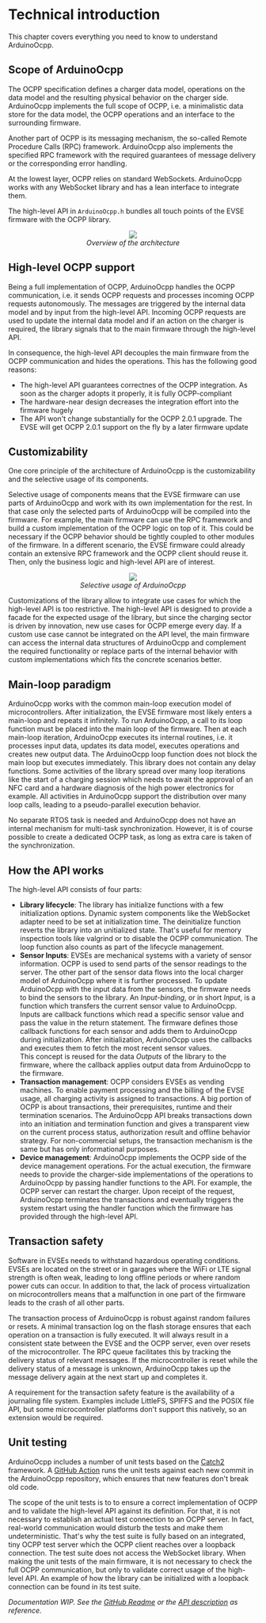 # Technical introduction

This chapter covers everything you need to know to understand ArduinoOcpp.

## Scope of ArduinoOcpp

The OCPP specification defines a charger data model, operations on the data model and the resulting physical behavior on the charger side. ArduinoOcpp implements the full scope of OCPP, i.e. a minimalistic data store for the data model, the OCPP operations and an interface to the surrounding firmware.

Another part of OCPP is its messaging mechanism, the so-called Remote Procedure Calls (RPC) framework. ArduinoOcpp also implements the specified RPC framework with the required guarantees of message delivery or the corresponding error handling.

At the lowest layer, OCPP relies on standard WebSockets. ArduinoOcpp works with any WebSocket library and has a lean interface to integrate them.

The high-level API in `ArduinoOcpp.h` bundles all touch points of the EVSE firmware with the OCPP library.

<p style="text-align:center">
    <img src="../img/components_overview.svg">
    <br />
    <em>Overview of the architecture</em>
</p>

## High-level OCPP support

Being a full implementation of OCPP, ArduinoOcpp handles the OCPP communication, i.e. it sends OCPP requests and processes incoming OCPP requests autonomously. The messages are triggered by the internal data model and by input from the high-level API. Incoming OCPP requests are used to update the internal data model and if an action on the charger is required, the library signals that to the main firmware through the high-level API.

In consequence, the high-level API decouples the main firmware from the OCPP communication and hides the operations. This has the following good reasons:

- The high-level API guarantees correctnes of the OCPP integration. As soon as the charger adopts it properly, it is fully OCPP-compliant
- The hardware-near design decreases the integration effort into the firmware hugely
- The API won't change substantially for the OCPP 2.0.1 upgrade. The EVSE will get OCPP 2.0.1 support on the fly by a later firmware update

## Customizability

One core principle of the architecture of ArduinoOcpp is the customizability and the selective usage of its components.

Selective usage of components means that the EVSE firmware can use parts of ArduinoOcpp and work with its own implementation for the rest. In that case only the selected parts of ArduinoOcpp will be compiled into the firmware. For example, the main firmware can use the RPC framework and build a custom implementation of the OCPP logic on top of it. This could be necessary if the OCPP behavior should be tightly coupled to other modules of the firmware. In a different scenario, the EVSE firmware could already contain an extensive RPC framework and the OCPP client should reuse it. Then, only the business logic and high-level API are of interest.

<p style="text-align:center">
    <img src="../img/components_selective.svg">
    <br />
    <em>Selective usage of ArduinoOcpp</em>
</p>

Customizations of the library allow to integrate use cases for which the high-level API is too restrictive. The high-level API is designed to provide a facade for the expected usage of the library, but since the charging sector is driven by innovation, new use cases for OCPP emerge every day. If a custom use case cannot be integrated on the API level, the main firmware can access the internal data structures of ArduinoOcpp and complement the required functionality or replace parts of the internal behavior with custom implementations which fits the concrete scenarios better.

## Main-loop paradigm

ArduinoOcpp works with the common main-loop execution model of microcontrollers. After initialization, the EVSE firmware most likely enters a main-loop and repeats it infinitely. To run ArduinoOcpp, a call to its loop function must be placed into the main loop of the firmware. Then at each main-loop iteration, ArduinoOcpp executes its internal routines, i.e. it processes input data, updates its data model, executes operations and creates new output data. The ArduinoOcpp loop function does not block the main loop but executes immediately. This library does not contain any delay functions. Some activities of the library spread over many loop iterations like the start of a charging session which needs to await the approval of an NFC card and a hardware diagnosis of the high power electronics for example. All activities in ArduinoOcpp support the distribution over many loop calls, leading to a pseudo-parallel execution behavior.

No separate RTOS task is needed and ArduinoOcpp does not have an internal mechanism for multi-task synchronization. However, it is of course possible to create a dedicated OCPP task, as long as extra care is taken of the synchronization.

## How the API works

The high-level API consists of four parts:

- **Library lifecycle**: The library has initialize functions with a few initialization options. Dynamic system components like the WebSocket adapter need to be set at initialization time. The deinitialize function reverts the library into an unitialized state. That's useful for memory inspection tools like valgrind or to disable the OCPP communication. The loop function also counts as part of the lifecycle management.
- **Sensor Inputs**: EVSEs are mechanical systems with a variety of sensor information. OCPP is used to send parts of the sensor readings to the server. The other part of the sensor data flows into the local charger model of ArduinoOcpp where it is further processed. To update ArduinoOcpp with the input data from the sensors, the firmware needs to bind the sensors to the library. An *Input-binding*, or in short *Input*, is a function which transfers the current sensor value to ArduinoOcpp. Inputs are callback functions which read a specific sensor value and pass the value in the return statement. The firmware defines those callback functions for each sensor and adds them to ArduinoOcpp during initialization. After initialization, ArduinoOcpp uses the callbacks and executes them to fetch the most recent sensor values. <br/>
This concept is reused for the data *Outputs* of the library to the firmware, where the callback applies output data from ArduinoOcpp to the firmware.
- **Transaction management**: OCPP considers EVSEs as vending machines. To enable payment processing and the billing of the EVSE usage, all charging activity is assigned to transactions. A big portion of OCPP is about transactions, their prerequisites, runtime and their termination scenarios. The ArduinoOcpp API breaks transactions down into an initiation and termination function and gives a transparent view on the current process status, authorization result and offline behavior strategy. For non-commercial setups, the transaction mechanism is the same but has only informational purposes.
- **Device management**: ArduinoOcpp implements the OCPP side of the device management operations. For the actual execution, the firmware needs to provide the charger-side implementations of the operations to ArduinoOcpp by passing handler functions to the API. For example, the OCPP server can restart the charger. Upon receipt of the request, ArduinoOcpp terminates the transactions and eventually triggers the system restart using the handler function which the firmware has provided through the high-level API.

## Transaction safety

Software in EVSEs needs to withstand hazardous operating conditions. EVSEs are located on the street or in garages where the WiFi or LTE signal strength is often weak, leading to long offline periods or where random power cuts can occur. In addition to that, the lack of process virtualization on microcontrollers means that a malfunction in one part of the firmware leads to the crash of all other parts.

The transaction process of ArduinoOcpp is robust against random failures or resets. A minimal transaction log on the flash storage ensures that each operation on a transaction is fully executed. It will always result in a consistent state between the EVSE and the OCPP server, even over resets of the microcontroller. The RPC queue facilitates this by tracking the delivery status of relevant messages. If the microcontroller is reset while the delivery status of a message is unknown, ArduinoOcpp takes up the message delivery again at the next start up and completes it.

A requirement for the transaction safety feature is the availability of a journaling file system. Examples include LittleFS, SPIFFS and the POSIX file API, but some microcontroller platforms don't support this natively, so an extension would be required.

## Unit testing

ArduinoOcpp includes a number of unit tests based on the [Catch2](https://github.com/catchorg/Catch2) framework. A [GitHub Action](https://github.com/matth-x/ArduinoOcpp/actions) runs the unit tests against each new commit in the ArduinoOcpp repository, which ensures that new features don't break old code.

The scope of the unit tests is to to ensure a correct implementation of OCPP and to validate the high-level API against its definition. For that, it is not necessary to establish an actual test connection to an OCPP server. In fact, real-world communication would disturb the tests and make them undeterministic. That's why the test suite is fully based on an integrated, tiny OCPP test server which the OCPP client reaches over a loopback connection. The test suite does not access the WebSocket library. When making the unit tests of the main firmware, it is not necessary to check the full OCPP communication, but only to validate correct usage of the high-level API. An example of how the library can be initialized with a loopback connection can be found in its test suite.

*Documentation WIP. See the [GitHub Readme](https://github.com/matth-x/ArduinoOcpp) or the [API description](https://github.com/matth-x/ArduinoOcpp/blob/master/src/ArduinoOcpp.h) as reference.*
